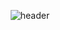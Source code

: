 <div align="center">

![header](https://capsule-render.vercel.app/api?type=waving&height=175&color=02a9f7&text=asdf37846&fontAlign=80&fontAlignY=40&fontColor=ffffff&fontSize=50)
</div>
